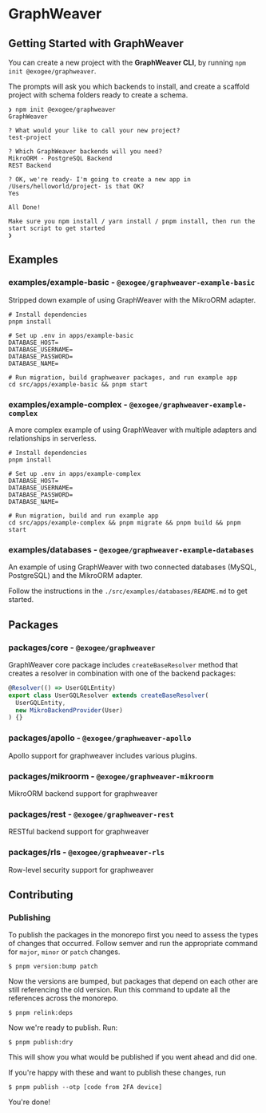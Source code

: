 # GraphWeaver

## Getting Started with GraphWeaver

You can create a new project with the **GraphWeaver CLI**, by running `npm init @exogee/graphweaver`.

The prompts will ask you which backends to install, and create a scaffold project with schema folders ready to create a schema.

```
❯ npm init @exogee/graphweaver
GraphWeaver

? What would your like to call your new project?
test-project

? Which GraphWeaver backends will you need?
MikroORM - PostgreSQL Backend
REST Backend

? OK, we're ready- I'm going to create a new app in /Users/helloworld/project- is that OK?
Yes

All Done!

Make sure you npm install / yarn install / pnpm install, then run the start script to get started
❯
```

## Examples

### examples/example-basic - `@exogee/graphweaver-example-basic`

Stripped down example of using GraphWeaver with the MikroORM adapter.

```
# Install dependencies
pnpm install

# Set up .env in apps/example-basic
DATABASE_HOST=
DATABASE_USERNAME=
DATABASE_PASSWORD=
DATABASE_NAME=

# Run migration, build graphweaver packages, and run example app
cd src/apps/example-basic && pnpm start
```

### examples/example-complex - `@exogee/graphweaver-example-complex`

A more complex example of using GraphWeaver with multiple adapters and relationships in serverless.

```
# Install dependencies
pnpm install

# Set up .env in apps/example-complex
DATABASE_HOST=
DATABASE_USERNAME=
DATABASE_PASSWORD=
DATABASE_NAME=

# Run migration, build and run example app
cd src/apps/example-complex && pnpm migrate && pnpm build && pnpm start
```

### examples/databases - `@exogee/graphweaver-example-databases`

An example of using GraphWeaver with two connected databases (MySQL, PostgreSQL) and the MikroORM adapter.

Follow the instructions in the `./src/examples/databases/README.md` to get started.

## Packages

### packages/core - `@exogee/graphweaver`

GraphWeaver core package includes `createBaseResolver` method that creates a resolver in combination with one of the backend packages:

```typescript
@Resolver(() => UserGQLEntity)
export class UserGQLResolver extends createBaseResolver(
  UserGQLEntity,
  new MikroBackendProvider(User)
) {}
```

### packages/apollo - `@exogee/graphweaver-apollo`

Apollo support for graphweaver includes various plugins.

### packages/mikroorm - `@exogee/graphweaver-mikroorm`

MikroORM backend support for graphweaver

### packages/rest - `@exogee/graphweaver-rest`

RESTful backend support for graphweaver

### packages/rls - `@exogee/graphweaver-rls`

Row-level security support for graphweaver

## Contributing

### Publishing

To publish the packages in the monorepo first you need to assess the types of changes that occurred. Follow semver and run
the appropriate command for `major`, `minor` or `patch` changes.

```console
$ pnpm version:bump patch
```

Now the versions are bumped, but packages that depend on each other are still referencing the old version. Run this command
to update all the references across the monorepo.

```console
$ pnpm relink:deps
```

Now we're ready to publish. Run:

```console
$ pnpm publish:dry
```

This will show you what would be published if you went ahead and did one.

If you're happy with these and want to publish these changes, run

```console
$ pnpm publish --otp [code from 2FA device]
```

You're done!
